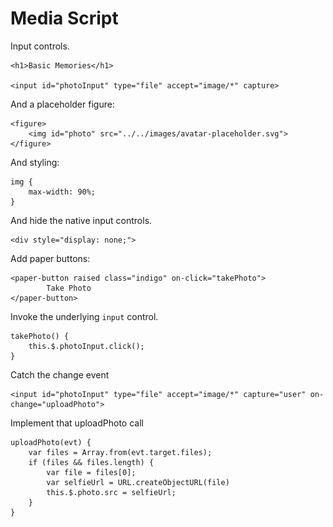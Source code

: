# Media Script



Input controls.

    <h1>Basic Memories</h1>

    <input id="photoInput" type="file" accept="image/*" capture>

And a placeholder figure:

    <figure>
        <img id="photo" src="../../images/avatar-placeholder.svg">
    </figure>

And styling:

    img {
        max-width: 90%;
    }

And hide the native input controls.

    <div style="display: none;">

Add paper buttons:

    <paper-button raised class="indigo" on-click="takePhoto">
            Take Photo
    </paper-button>



Invoke the underlying `input` control.

    takePhoto() {
        this.$.photoInput.click();
    }



Catch the change event

    <input id="photoInput" type="file" accept="image/*" capture="user" on-change="uploadPhoto">

Implement that uploadPhoto call

    uploadPhoto(evt) {
        var files = Array.from(evt.target.files);
        if (files && files.length) {
            var file = files[0];
            var selfieUrl = URL.createObjectURL(file)
            this.$.photo.src = selfieUrl;
        }
    }